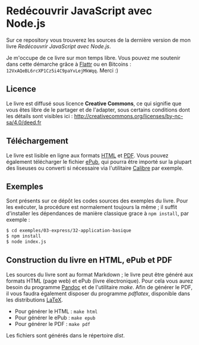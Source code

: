 Redécouvrir JavaScript avec Node.js
===================================

Sur ce repository vous trouverez les sources de la dernière version de mon livre _Redécouvrir JavaScript avec Node.js_.

Je m'occupe de ce livre sur mon temps libre. Vous pouvez me soutenir dans cette démarche grâce à [Flattr](https://flattr.com/submit/auto?user_id=scastiel&url=https%3A%2F%2Fgithub.com%2Fscastiel%2Fdecouvrir-nodejs) ou en Bitcoins : `12VxAQeBL6rcXP1Cz5i4C9paYvLejMkWqq`. Merci :)

## Licence

Le livre est diffusé sous licence **Creative Commons**, ce qui signifie que vous êtes libre de le partager et de l'adapter, sous certains conditions dont les détails sont visibles ici : http://creativecommons.org/licenses/by-nc-sa/4.0/deed.fr

## Téléchargement

Le livre est lisible en ligne aux formats [HTML](http://scastiel.github.io/decouvrir-nodejs/redecouvrir-javascript-avec-nodejs.html) et [PDF](http://scastiel.github.io/decouvrir-nodejs/redecouvrir-javascript-avec-nodejs.pdf). Vous pouvez également télécharger le fichier [ePub](http://scastiel.github.io/decouvrir-nodejs/redecouvrir-javascript-avec-nodejs.epub), qui pourra être importé sur la plupart des liseuses ou converti si nécessaire via l'utilitaire [Calibre](http://calibre-ebook.com/) par exemple.

## Exemples

Sont présents sur ce dépôt les codes sources des exemples du livre. Pour les exécuter, la procédure est normalement toujours la même ; il suffit d'installer les dépendances de manière classique grace à `npm install`, par exemple :

```sh
$ cd exemples/03-express/32-application-basique
$ npm install
$ node index.js
```

## Construction du livre en HTML, ePub et PDF

Les sources du livre sont au format Markdown ; le livre peut être généré aux formats HTML (page web) et ePub (livre électronique). Pour cela vous aurez besoin du programme [Pandoc](http://johnmacfarlane.net/pandoc/) et de l'utilitaire *make*. Afin de générer le PDF, il vous faudra également disposer du programme _pdflatex_, disponible dans les distributions [LaTeX](http://latex-project.org/ftp.html).

 * Pour générer le HTML : `make html`
 * Pour générer le ePub : `make epub`
 * Pour générer le PDF : `make pdf`

Les fichiers sont générés dans le répertoire _dist_.
